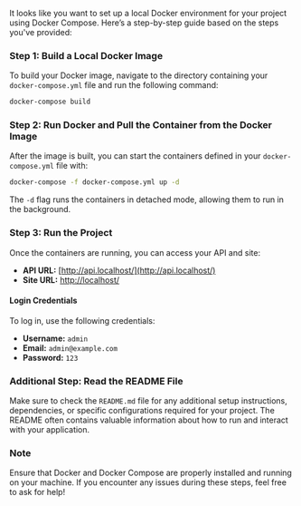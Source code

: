 It looks like you want to set up a local Docker environment for your project using Docker Compose. Here’s a step-by-step guide based on the steps you've provided:

### Step 1: Build a Local Docker Image

To build your Docker image, navigate to the directory containing your `docker-compose.yml` file and run the following command:

```bash
docker-compose build
```

### Step 2: Run Docker and Pull the Container from the Docker Image

After the image is built, you can start the containers defined in your `docker-compose.yml` file with:

```bash
docker-compose -f docker-compose.yml up -d
```

The `-d` flag runs the containers in detached mode, allowing them to run in the background.

### Step 3: Run the Project

Once the containers are running, you can access your API and site:

- **API URL:** [http://api.localhost/](http://api.localhost/)
- **Site URL:** [http://localhost/](http://localhost/)

#### Login Credentials

To log in, use the following credentials:

- **Username:** `admin`
- **Email:** `admin@example.com`
- **Password:** `123`

### Additional Step: Read the README File

Make sure to check the `README.md` file for any additional setup instructions, dependencies, or specific configurations required for your project. The README often contains valuable information about how to run and interact with your application.

### Note

Ensure that Docker and Docker Compose are properly installed and running on your machine. If you encounter any issues during these steps, feel free to ask for help!
